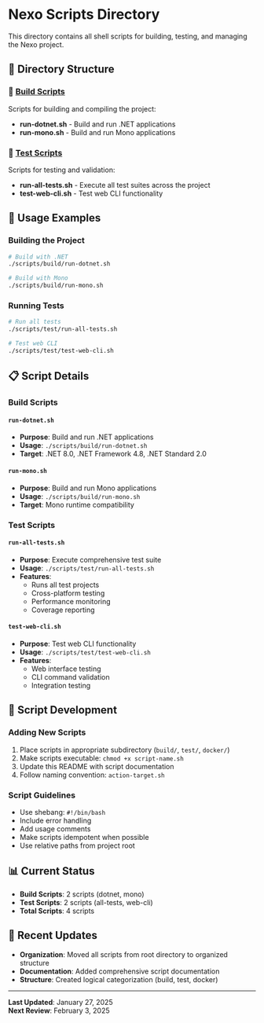 # Nexo Scripts Directory

This directory contains all shell scripts for building, testing, and managing the Nexo project.

## 📁 Directory Structure

### 🔨 [Build Scripts](./build/)
Scripts for building and compiling the project:
- **run-dotnet.sh** - Build and run .NET applications
- **run-mono.sh** - Build and run Mono applications

### 🧪 [Test Scripts](./test/)
Scripts for testing and validation:
- **run-all-tests.sh** - Execute all test suites across the project
- **test-web-cli.sh** - Test web CLI functionality

## 🚀 Usage Examples

### Building the Project
```bash
# Build with .NET
./scripts/build/run-dotnet.sh

# Build with Mono
./scripts/build/run-mono.sh
```

### Running Tests
```bash
# Run all tests
./scripts/test/run-all-tests.sh

# Test web CLI
./scripts/test/test-web-cli.sh
```

## 📋 Script Details

### Build Scripts

#### `run-dotnet.sh`
- **Purpose**: Build and run .NET applications
- **Usage**: `./scripts/build/run-dotnet.sh`
- **Target**: .NET 8.0, .NET Framework 4.8, .NET Standard 2.0

#### `run-mono.sh`
- **Purpose**: Build and run Mono applications
- **Usage**: `./scripts/build/run-mono.sh`
- **Target**: Mono runtime compatibility

### Test Scripts

#### `run-all-tests.sh`
- **Purpose**: Execute comprehensive test suite
- **Usage**: `./scripts/test/run-all-tests.sh`
- **Features**:
  - Runs all test projects
  - Cross-platform testing
  - Performance monitoring
  - Coverage reporting

#### `test-web-cli.sh`
- **Purpose**: Test web CLI functionality
- **Usage**: `./scripts/test/test-web-cli.sh`
- **Features**:
  - Web interface testing
  - CLI command validation
  - Integration testing

## 🔧 Script Development

### Adding New Scripts
1. Place scripts in appropriate subdirectory (`build/`, `test/`, `docker/`)
2. Make scripts executable: `chmod +x script-name.sh`
3. Update this README with script documentation
4. Follow naming convention: `action-target.sh`

### Script Guidelines
- Use shebang: `#!/bin/bash`
- Include error handling
- Add usage comments
- Make scripts idempotent when possible
- Use relative paths from project root

## 📊 Current Status

- **Build Scripts**: 2 scripts (dotnet, mono)
- **Test Scripts**: 2 scripts (all-tests, web-cli)
- **Total Scripts**: 4 scripts

## 🔄 Recent Updates

- **Organization**: Moved all scripts from root directory to organized structure
- **Documentation**: Added comprehensive script documentation
- **Structure**: Created logical categorization (build, test, docker)

---

**Last Updated**: January 27, 2025  
**Next Review**: February 3, 2025 